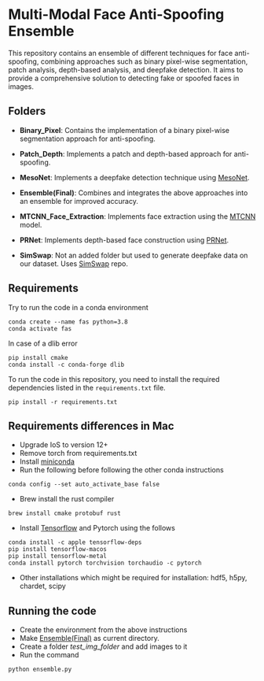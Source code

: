 # Multi-Modal Face Anti-Spoofing Ensemble

This repository contains an ensemble of different techniques for face anti-spoofing, combining approaches such as binary pixel-wise segmentation, patch analysis, depth-based analysis, and deepfake detection. It aims to provide a comprehensive solution to detecting fake or spoofed faces in images.

## Folders

- **Binary_Pixel**: Contains the implementation of a binary pixel-wise segmentation approach for anti-spoofing.

- **Patch_Depth**: Implements a patch and depth-based approach for anti-spoofing.

- **MesoNet**: Implements a deepfake detection technique using [MesoNet](https://github.com/DariusAf/MesoNet).

- **Ensemble(Final)**: Combines and integrates the above approaches into an ensemble for improved accuracy.

- **MTCNN_Face_Extraction**: Implements face extraction using the [MTCNN](https://github.com/ipazc/mtcnn) model.

- **PRNet**: Implements depth-based face construction using [PRNet](https://github.com/yfeng95/PRNet).

- **SimSwap**: Not an added folder but used to generate deepfake data on our dataset. Uses [SimSwap](https://github.com/neuralchen/SimSwap) repo.
  
## Requirements
Try to run the code in a conda environment
```shell
conda create --name fas python=3.8
conda activate fas
```

In case of a dlib error 
```shell
pip install cmake
conda install -c conda-forge dlib
```

To run the code in this repository, you need to install the required dependencies listed in the `requirements.txt` file.

```shell
pip install -r requirements.txt
```

## Requirements differences in Mac
- Upgrade IoS to version 12+
- Remove torch from requirements.txt
- Install [miniconda](https://www.youtube.com/watch?v=BEUU-icPg78)
- Run the following before following the other conda instructions
```shell
conda config --set auto_activate_base false
```
- Brew install the rust compiler
```shell
brew install cmake protobuf rust
```
- Install [Tensorflow](https://caffeinedev.medium.com/how-to-install-tensorflow-on-m1-mac-8e9b91d93706) and Pytorch using the follows
```shell
conda install -c apple tensorflow-deps
pip install tensorflow-macos
pip install tensorflow-metal
conda install pytorch torchvision torchaudio -c pytorch
```
- Other installations which might be required for installation: hdf5, h5py, chardet, scipy

## Running the code
- Create the environment from the above instructions
- Make [Ensemble(Final)](./Ensemble(Final)) as current directory.
- Create a folder <em>test_img_folder</em> and add images to it
- Run the command
```shell
python ensemble.py
```
